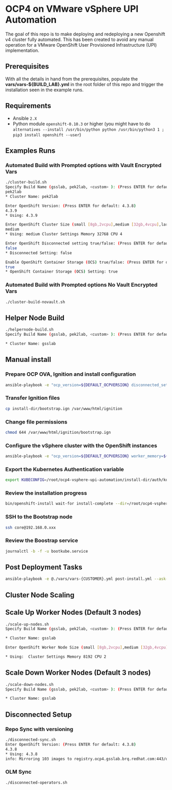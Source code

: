 # OCP4 on VMware vSphere UPI Automation

The goal of this repo is to make deploying and redeploying a new Openshift v4 cluster fully automated. This has been created to avoid any manual operation for a VMware OpenShift User Provisioned Infrastructure (UPI) implementation.

## Prerequisites

With all the details in hand from the prerequisites, populate the **vars/vars-${BUILD_LAB}.yml** in the root folder of this repo and trigger the installation seen in the example runs. 

## Requirements

* Ansible `2.X`
* Python module `openshift-0.10.3` or higher (you might have to do `alternatives --install /usr/bin/python python /usr/bin/python3 1 ; pip3 install openshift --user`)

## Examples Runs

### Automated Build with Prompted options with Vault Encrypted Vars

```bash
./cluster-build.sh
Specify Build Name (gsslab, pek2lab, <custom> ): (Press ENTER for default: gsslab)
pek2lab
* Cluster Name: pek2lab

Enter OpenShift Version: (Press ENTER for default: 4.3.8)
4.3.9
* Using: 4.3.9

Enter OpenShift Cluster Size (small [8gb,2vcpu],medium [32gb,4vcpu],large [64gb,8vcpu]): (Press ENTER for default: small )
medium
* Using: medium Cluster Settings Memory 32768 CPU 4

Enter OpenShift Disconnected setting true/false: (Press ENTER for default: false)
false
* Disconnected Setting: false

Enable OpenShift Container Storage (OCS) true/false: (Press ENTER for default: false)
true
* OpenShift Container Storage (OCS) Setting: true
```
### Automated Build with Prompted options No Vault Encrypted Vars

```bash
./cluster-build-novault.sh
```

## Helper Node Build

```bash
./helpernode-build.sh
Specify Build Name (gsslab, pek2lab, <custom> ): (Press ENTER for default: gsslab)

* Cluster Name: gsslab
```

## Manual install

### Prepare OCP OVA, Ignition and install configuration

```bash
ansible-playbook -e "ocp_version=${DEFAULT_OCPVERSION} disconnected_setting=${DISCONNECTED}" -e @./vars/vars-${BUILD_LAB}.yml setup-ocp-vsphere.yml --ask-vault-pass
```
### Transfer Ignition files

```bash
cp install-dir/bootstrap.ign /var/www/html/ignition
```

### Change file permissions

```bash
chmod 644 /var/www/html/ignition/bootstrap.ign
```

### Configure the vSphere cluster with the OpenShift instances

```bash
ansible-playbook -e "ocp_version=${DEFAULT_OCPVERSION} worker_memory=${WORKER_MEMORY} worker_cpu=${WORKER_CPU} disconnected_setting=${DISCONNECTED}" -e @./vars/vars-${BUILD_LAB}.yml setup-vcenter-vms.yml --ask-vault-pass
```

### Export the Kubernetes Authentication variable

```bash
export KUBECONFIG=/root/ocp4-vsphere-upi-automation/install-dir/auth/kubeconfig
```

### Review the installation progress

```bash
bin/openshift-install wait-for install-complete --dir=/root/ocp4-vsphere-upi-automation/install-dir
```

### SSH to the Bootstrap node

```bash
ssh core@192.168.0.xxx
```
### Review the Boostrap service

```bash
journalctl -b -f -u bootkube.service
```

## Post Deployment Tasks

```bash
ansible-playbook -e @./vars/vars-{CUSTOMER}.yml post-install.yml --ask-vault-pass
```

## Cluster Node Scaling

## Scale Up Worker Nodes (Default 3 nodes)

```bash
./scale-up-nodes.sh
Specify Build Name (gsslab, pek2lab, <custom> ): (Press ENTER for default: gsslab)

* Cluster Name: gsslab

Enter OpenShift Worker Node Size (small [8gb,2vcpu],medium [32gb,4vcpu],large [64gb,8vcpu]): (Press ENTER for default: small )

* Using:  Cluster Settings Memory 8192 CPU 2
```

## Scale Down Worker Nodes (Default 3 nodes)

```bash
./scale-down-nodes.sh
Specify Build Name (gsslab, pek2lab, <custom> ): (Press ENTER for default: gsslab)

* Cluster Name: gsslab
```

## Disconnected Setup

### Repo Sync with versioning

```bash
./disconnected-sync.sh
Enter OpenShift Version: (Press ENTER for default: 4.3.8)
4.3.8
* Using: 4.3.8
info: Mirroring 103 images to registry.ocp4.gsslab.brq.redhat.com:443/openshift/ocp4.3.8-x86_64 ...
```
### OLM Sync

```bash
./disconnected-operators.sh
```

